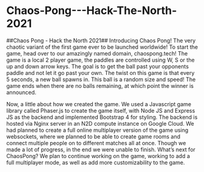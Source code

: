 # Chaos-Pong---Hack-The-North-2021

##Chaos Pong - Hack the North 2021##
Introducing Chaos Pong! The very chaotic variant of the first game ever to be launched worldwide! 
To start the game, head over to our amazingly named domain, chaospong.tech! 
The game is a local 2 player game, the paddles are controlled using W, S or the up and down arrow keys. 
The goal is to get the ball past your opponents paddle and not let it go past your own. 
The twist on this game is that every 5 seconds, a new ball spawns in. This ball is a random size and speed! 
The game ends when there are no balls remaining, at which point the winner is announced. 

Now, a little about how we created the game. We used a Javascript game library called Phaser.js to create the game itself, 
with Node JS and Express JS as the backend and implemented Bootstrap 4 for styling. The backend is hosted via Nginx 
server in an N2D compute instance on Google Cloud. We had planned to create a full online multiplayer version of the 
game using websockets, where we planned to be able to create game rooms and connect multiple people on to different matches all at once. 
Though we made a lot of progress, in the end we were unable to finish. What’s next for ChaosPong? 
We plan to continue working on the game, working to add a full multiplayer mode, as well as add more customizability to the game. 
